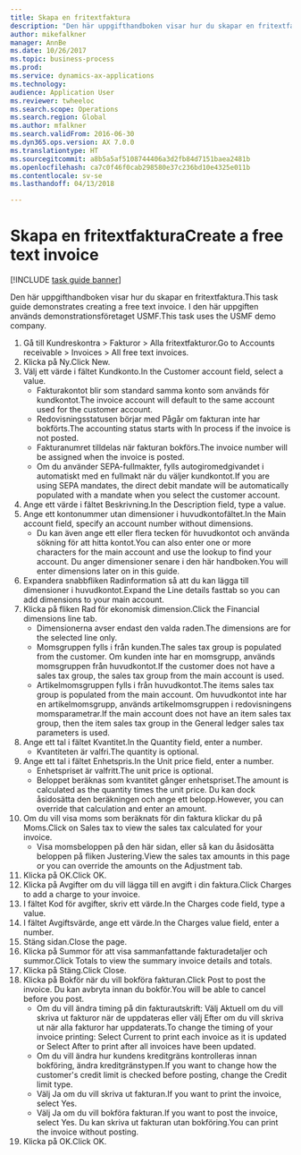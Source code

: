 ```yaml
--- 
title: Skapa en fritextfaktura
description: "Den här uppgifthandboken visar hur du skapar en fritextfaktura."
author: mikefalkner
manager: AnnBe
ms.date: 10/26/2017
ms.topic: business-process
ms.prod: 
ms.service: dynamics-ax-applications
ms.technology: 
audience: Application User
ms.reviewer: twheeloc
ms.search.scope: Operations
ms.search.region: Global
ms.author: mfalkner
ms.search.validFrom: 2016-06-30
ms.dyn365.ops.version: AX 7.0.0
ms.translationtype: HT
ms.sourcegitcommit: a8b5a5af5108744406a3d2fb84d7151baea2481b
ms.openlocfilehash: ca7c0f46f0cab298580e37c236bd10e4325e011b
ms.contentlocale: sv-se
ms.lasthandoff: 04/13/2018

---
```

# <a name="create-a-free-text-invoice"></a><span data-ttu-id="a6755-103">Skapa en fritextfaktura</span><span class="sxs-lookup"><span data-stu-id="a6755-103">Create a free text invoice</span></span>

[!INCLUDE [task guide banner](../../includes/task-guide-banner.md)]

<span data-ttu-id="a6755-104">Den här uppgifthandboken visar hur du skapar en fritextfaktura.</span><span class="sxs-lookup"><span data-stu-id="a6755-104">This task guide demonstrates creating a free text invoice.</span></span> <span data-ttu-id="a6755-105">I den här uppgiften används demonstrationsföretaget USMF.</span><span class="sxs-lookup"><span data-stu-id="a6755-105">This task uses the USMF demo company.</span></span>

1. <span data-ttu-id="a6755-106">Gå till Kundreskontra > Fakturor > Alla fritextfakturor.</span><span class="sxs-lookup"><span data-stu-id="a6755-106">Go to Accounts receivable > Invoices > All free text invoices.</span></span>
2. <span data-ttu-id="a6755-107">Klicka på Ny.</span><span class="sxs-lookup"><span data-stu-id="a6755-107">Click New.</span></span>
3. <span data-ttu-id="a6755-108">Välj ett värde i fältet Kundkonto.</span><span class="sxs-lookup"><span data-stu-id="a6755-108">In the Customer account field, select a value.</span></span>
    * <span data-ttu-id="a6755-109">Fakturakontot blir som standard samma konto som används för kundkontot.</span><span class="sxs-lookup"><span data-stu-id="a6755-109">The invoice account will default to the same account used for the customer account.</span></span>   
    * <span data-ttu-id="a6755-110">Redovisningsstatusen börjar med Pågår om fakturan inte har bokförts.</span><span class="sxs-lookup"><span data-stu-id="a6755-110">The accounting status starts with In process if the invoice is not posted.</span></span>   
    * <span data-ttu-id="a6755-111">Fakturanumret tilldelas när fakturan bokförs.</span><span class="sxs-lookup"><span data-stu-id="a6755-111">The invoice number will be assigned when the invoice is posted.</span></span>  
    * <span data-ttu-id="a6755-112">Om du använder SEPA-fullmakter, fylls autogiromedgivandet i automatiskt med en fullmakt när du väljer kundkontot.</span><span class="sxs-lookup"><span data-stu-id="a6755-112">If you are using SEPA mandates, the direct debit mandate will be automatically populated with a mandate when you select the customer account.</span></span>  
4. <span data-ttu-id="a6755-113">Ange ett värde i fältet Beskrivning.</span><span class="sxs-lookup"><span data-stu-id="a6755-113">In the Description field, type a value.</span></span>
5. <span data-ttu-id="a6755-114">Ange ett kontonummer utan dimensioner i huvudkontofältet.</span><span class="sxs-lookup"><span data-stu-id="a6755-114">In the Main account field, specify an account number without dimensions.</span></span>
    * <span data-ttu-id="a6755-115">Du kan även ange ett eller flera tecken för huvudkontot och använda sökning för att hitta kontot.</span><span class="sxs-lookup"><span data-stu-id="a6755-115">You can also enter one or more characters for the main account and use the lookup to find your account.</span></span> <span data-ttu-id="a6755-116">Du anger dimensioner senare i den här handboken.</span><span class="sxs-lookup"><span data-stu-id="a6755-116">You will enter dimensions later on in this guide.</span></span>  
6. <span data-ttu-id="a6755-117">Expandera snabbfliken Radinformation så att du kan lägga till dimensioner i huvudkontot.</span><span class="sxs-lookup"><span data-stu-id="a6755-117">Expand the Line details fasttab so you can add dimensions to your main account.</span></span>
7. <span data-ttu-id="a6755-118">Klicka på fliken Rad för ekonomisk dimension.</span><span class="sxs-lookup"><span data-stu-id="a6755-118">Click the Financial dimensions line tab.</span></span>
    * <span data-ttu-id="a6755-119">Dimensionerna avser endast den valda raden.</span><span class="sxs-lookup"><span data-stu-id="a6755-119">The dimensions are for the selected line only.</span></span>    
    * <span data-ttu-id="a6755-120">Momsgruppen fylls i från kunden.</span><span class="sxs-lookup"><span data-stu-id="a6755-120">The sales tax group is populated from the customer.</span></span> <span data-ttu-id="a6755-121">Om kunden inte har en momsgrupp, används momsgruppen från huvudkontot.</span><span class="sxs-lookup"><span data-stu-id="a6755-121">If the customer does not have a sales tax group, the sales tax group from the main account is used.</span></span>  
    * <span data-ttu-id="a6755-122">Artikelmomsgruppen fylls i från huvudkontot.</span><span class="sxs-lookup"><span data-stu-id="a6755-122">The items sales tax group is populated from the main account.</span></span> <span data-ttu-id="a6755-123">Om huvudkontot inte har en artikelmomsgrupp, används artikelmomsgruppen i redovisningens momsparametrar.</span><span class="sxs-lookup"><span data-stu-id="a6755-123">If the main account does not have an item sales tax group, then the item sales tax group in the General ledger sales tax parameters is used.</span></span>    
8. <span data-ttu-id="a6755-124">Ange ett tal i fältet Kvantitet.</span><span class="sxs-lookup"><span data-stu-id="a6755-124">In the Quantity field, enter a number.</span></span>
    * <span data-ttu-id="a6755-125">Kvantiteten är valfri.</span><span class="sxs-lookup"><span data-stu-id="a6755-125">The quantity is optional.</span></span>  
9. <span data-ttu-id="a6755-126">Ange ett tal i fältet Enhetspris.</span><span class="sxs-lookup"><span data-stu-id="a6755-126">In the Unit price field, enter a number.</span></span>
    * <span data-ttu-id="a6755-127">Enhetspriset är valfritt.</span><span class="sxs-lookup"><span data-stu-id="a6755-127">The unit price is optional.</span></span>  
    * <span data-ttu-id="a6755-128">Beloppet beräknas som kvantitet gånger enhetspriset.</span><span class="sxs-lookup"><span data-stu-id="a6755-128">The amount is calculated as the quantity times the unit price.</span></span> <span data-ttu-id="a6755-129">Du kan dock åsidosätta den beräkningen och ange ett belopp.</span><span class="sxs-lookup"><span data-stu-id="a6755-129">However, you can override that calculation and enter an amount.</span></span>  
10. <span data-ttu-id="a6755-130">Om du vill visa moms som beräknats för din faktura klickar du på Moms.</span><span class="sxs-lookup"><span data-stu-id="a6755-130">Click on Sales tax to view the sales tax calculated for your invoice.</span></span>
    * <span data-ttu-id="a6755-131">Visa momsbeloppen på den här sidan, eller så kan du åsidosätta beloppen på fliken Justering.</span><span class="sxs-lookup"><span data-stu-id="a6755-131">View the sales tax amounts in this page or you can override the amounts on the Adjustment tab.</span></span>  
11. <span data-ttu-id="a6755-132">Klicka på OK.</span><span class="sxs-lookup"><span data-stu-id="a6755-132">Click OK.</span></span>
12. <span data-ttu-id="a6755-133">Klicka på Avgifter om du vill lägga till en avgift i din faktura.</span><span class="sxs-lookup"><span data-stu-id="a6755-133">Click Charges to add a charge to your invoice.</span></span> 
13. <span data-ttu-id="a6755-134">I fältet Kod för avgifter, skriv ett värde.</span><span class="sxs-lookup"><span data-stu-id="a6755-134">In the Charges code field, type a value.</span></span>
14. <span data-ttu-id="a6755-135">I fältet Avgiftsvärde, ange ett värde.</span><span class="sxs-lookup"><span data-stu-id="a6755-135">In the Charges value field, enter a number.</span></span>
15. <span data-ttu-id="a6755-136">Stäng sidan.</span><span class="sxs-lookup"><span data-stu-id="a6755-136">Close the page.</span></span>
16. <span data-ttu-id="a6755-137">Klicka på Summor för att visa sammanfattande fakturadetaljer och summor.</span><span class="sxs-lookup"><span data-stu-id="a6755-137">Click Totals to view the summary invoice details and totals.</span></span>
17. <span data-ttu-id="a6755-138">Klicka på Stäng.</span><span class="sxs-lookup"><span data-stu-id="a6755-138">Click Close.</span></span>
18. <span data-ttu-id="a6755-139">Klicka på Bokför när du vill bokföra fakturan.</span><span class="sxs-lookup"><span data-stu-id="a6755-139">Click Post to post the invoice.</span></span> <span data-ttu-id="a6755-140">Du kan avbryta innan du bokför.</span><span class="sxs-lookup"><span data-stu-id="a6755-140">You will be able to cancel before you post.</span></span>
    * <span data-ttu-id="a6755-141">Om du vill ändra timing på din fakturautskrift: Välj Aktuell om du vill skriva ut fakturor när de uppdateras eller välj Efter om du vill skriva ut när alla fakturor har uppdaterats.</span><span class="sxs-lookup"><span data-stu-id="a6755-141">To change the timing of your invoice printing:  Select Current to print each invoice as it is updated   or  Select After to print after all invoices have been updated.</span></span>  
    * <span data-ttu-id="a6755-142">Om du vill ändra hur kundens kreditgräns kontrolleras innan bokföring, ändra kreditgränstypen.</span><span class="sxs-lookup"><span data-stu-id="a6755-142">If you want to change how the customer's credit limit is checked before posting, change the Credit limit type.</span></span>  
    * <span data-ttu-id="a6755-143">Välj Ja om du vill skriva ut fakturan.</span><span class="sxs-lookup"><span data-stu-id="a6755-143">If you want to print the invoice, select Yes.</span></span>  
    * <span data-ttu-id="a6755-144">Välj Ja om du vill bokföra fakturan.</span><span class="sxs-lookup"><span data-stu-id="a6755-144">If you want to post the invoice, select Yes.</span></span> <span data-ttu-id="a6755-145">Du kan skriva ut fakturan utan bokföring.</span><span class="sxs-lookup"><span data-stu-id="a6755-145">You can print the invoice without posting.</span></span>  
19. <span data-ttu-id="a6755-146">Klicka på OK.</span><span class="sxs-lookup"><span data-stu-id="a6755-146">Click OK.</span></span>


